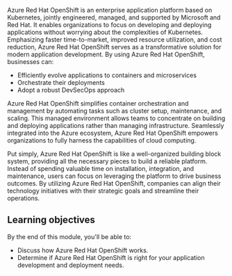 Azure Red Hat OpenShift is an enterprise application platform based on Kubernetes, jointly engineered, managed, and supported by Microsoft and Red Hat. It enables organizations to focus on developing and deploying applications without worrying about the complexities of Kubernetes. Emphasizing faster time-to-market, improved resource utilization, and cost reduction, Azure Red Hat OpenShift serves as a transformative solution for modern application development. By using Azure Red Hat OpenShift, businesses can:

- Efficiently evolve applications to containers and microservices
- Orchestrate their deployments
- Adopt a robust DevSecOps approach

Azure Red Hat OpenShift simplifies container orchestration and management by automating tasks such as cluster setup, maintenance, and scaling. This managed environment allows teams to concentrate on building and deploying applications rather than managing infrastructure. Seamlessly integrated into the Azure ecosystem, Azure Red Hat OpenShift empowers organizations to fully harness the capabilities of cloud computing.

Put simply, Azure Red Hat OpenShift is like a well-organized building block system, providing all the necessary pieces to build a reliable platform. Instead of spending valuable time on installation, integration, and maintenance, users can focus on leveraging the platform to drive business outcomes. By utilizing Azure Red Hat OpenShift, companies can align their technology initiatives with their strategic goals and streamline their operations.


## Learning objectives

By the end of this module, you'll be able to:

- Discuss how Azure Red Hat OpenShift works.
- Determine if Azure Red Hat OpenShift is right for your application development and deployment needs.
